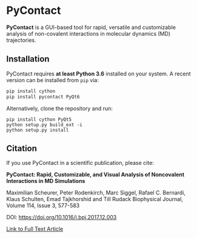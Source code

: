 # PyContact

**PyContact** is a GUI-based tool for rapid, versatile and customizable analysis of non-covalent interactions in molecular dynamics (MD) trajectories.

## Installation

PyContact requires **at least Python 3.6** installed on your system.
A recent version can be installed from `pip` via:
```Python
pip install cython
pip install pycontact PyQt6
```

Alternatively, clone the repository and run:
```
pip install cython PyQt5
python setup.py build_ext -i
python setup.py install
```

## Citation
If you use PyContact in a scientific publication, please cite:

__PyContact: Rapid, Customizable, and Visual Analysis of Noncovalent Interactions in MD Simulations__

Maximilian Scheurer, Peter Rodenkirch, Marc Siggel, Rafael C. Bernardi, Klaus Schulten, Emad Tajkhorshid and Till Rudack
Biophysical Journal, Volume 114, Issue 3, 577-583

DOI: https://doi.org/10.1016/j.bpj.2017.12.003

[Link to Full Text Article](http://www.cell.com/biophysj/fulltext/S0006-3495(17)35051-8)

